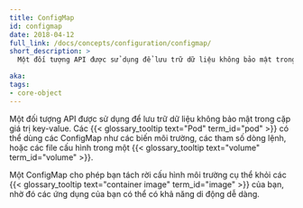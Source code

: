 ```yaml
---
title: ConfigMap
id: configmap
date: 2018-04-12
full_link: /docs/concepts/configuration/configmap/
short_description: >
  Một đối tượng API được sử dụng để lưu trữ dữ liệu không bảo mật trong cặp giá trị key-value. Có thể được dùng như các biến môi trường, các tham số dòng lệnh, hoặc các file cấu hình trong một volume.

aka:
tags:
- core-object
---
```

 Một đối tượng API được sử dụng để lưu trữ dữ liệu không bảo mật trong cặp giá trị key-value.
Các {{< glossary_tooltip text="Pod" term_id="pod" >}} có thể dùng các ConfigMap như
các biến môi trường, các tham số dòng lệnh, hoặc các file cấu hình trong một
{{< glossary_tooltip text="volume" term_id="volume" >}}.

<!--more-->

Một ConfigMap cho phép bạn tách rời cấu hình môi trường cụ thể khỏi các {{< glossary_tooltip text="container image" term_id="image" >}} của bạn, nhờ đó các ứng dụng của bạn có thể có khả năng di động dễ dàng.
